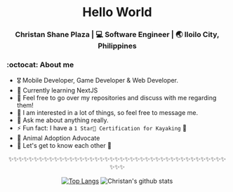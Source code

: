 <div align="center">
  <h1 align="center">Hello World</h1>
</div


<div align="center">
<h3 align="center"> Christan Shane Plaza | 💻 Software Engineer | 🌏 Iloilo City, Philippines </h3>
</div>

### :octocat: About me 
- 🎖 Mobile Developer, Game Developer & Web Developer.
- 🔭 Currently learning NextJS
- 👯 Feel free to go over my repositories and discuss with me regarding them!
- 🤔 I am interested in a lot of things, so feel free to message me.
- 💬 Ask me about anything really.
- ⚡ Fun fact: I have a `1 Star🌟 Certification for Kayaking` 🤔
- 🐾 Animal Adoption Advocate
- 💭 Let's get to know each other 🌟

<span align="center">

✨✨✨✨✨✨✨✨✨✨✨✨✨✨✨✨✨✨✨✨✨✨✨✨✨✨✨✨✨✨✨✨✨✨✨✨✨✨✨✨✨✨✨✨✨✨

[![Top Langs](https://github-readme-stats.vercel.app/api/top-langs/?username=christanplaza&layout=compact)](https://github.com/anuraghazra/github-readme-stats)
![Christan's github stats](https://github-readme-stats.vercel.app/api/?username=christanplaza&show_icons=true&title_color=1F75C8&icon_color=2AA410&text_color=043667&bg_color=ffffff) 

</span>
